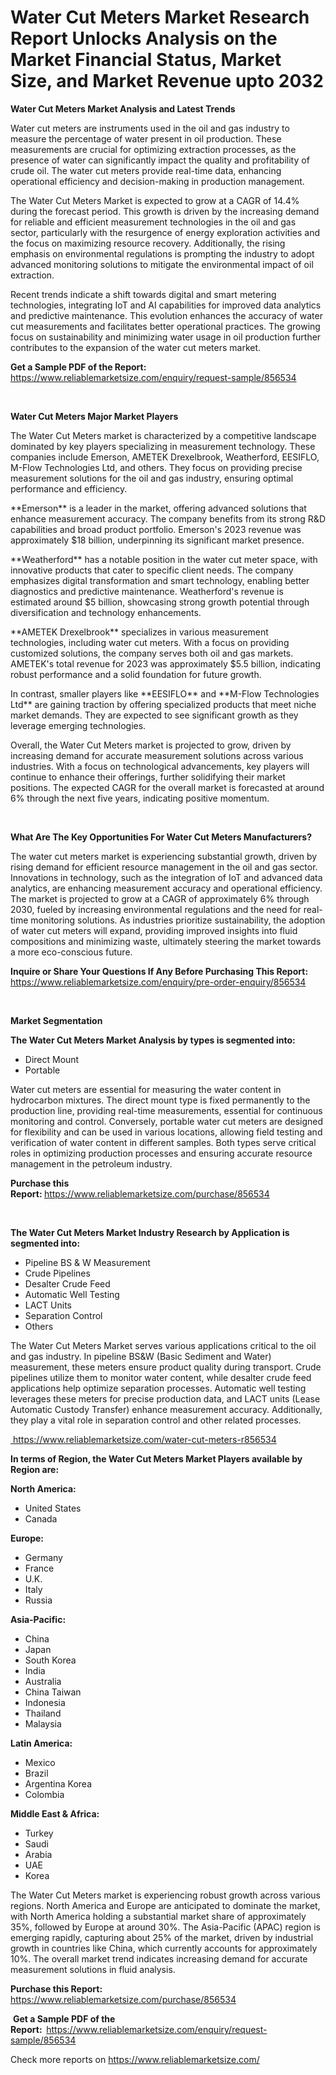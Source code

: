 <p><h1>Water Cut Meters Market Research Report Unlocks Analysis on the Market Financial Status, Market Size, and Market Revenue upto 2032</h1></p><p><strong>Water Cut Meters Market Analysis and Latest Trends</strong></p>
<p><p>Water cut meters are instruments used in the oil and gas industry to measure the percentage of water present in oil production. These measurements are crucial for optimizing extraction processes, as the presence of water can significantly impact the quality and profitability of crude oil. The water cut meters provide real-time data, enhancing operational efficiency and decision-making in production management.</p><p>The Water Cut Meters Market is expected to grow at a CAGR of 14.4% during the forecast period. This growth is driven by the increasing demand for reliable and efficient measurement technologies in the oil and gas sector, particularly with the resurgence of energy exploration activities and the focus on maximizing resource recovery. Additionally, the rising emphasis on environmental regulations is prompting the industry to adopt advanced monitoring solutions to mitigate the environmental impact of oil extraction.</p><p>Recent trends indicate a shift towards digital and smart metering technologies, integrating IoT and AI capabilities for improved data analytics and predictive maintenance. This evolution enhances the accuracy of water cut measurements and facilitates better operational practices. The growing focus on sustainability and minimizing water usage in oil production further contributes to the expansion of the water cut meters market.</p></p>
<p><strong>Get a Sample PDF of the Report:&nbsp;</strong> <a href="https://www.reliablemarketsize.com/enquiry/request-sample/856534?utm_campaign=1898&utm_medium=2&utm_source=Github&utm_content=ia&utm_term=18022025&utm_id=water-cut-meters">https://www.reliablemarketsize.com/enquiry/request-sample/856534</a></p>
<p>&nbsp;</p>
<p><strong>Water Cut Meters Major Market Players</strong></p>
<p><p>The Water Cut Meters market is characterized by a competitive landscape dominated by key players specializing in measurement technology. These companies include Emerson, AMETEK Drexelbrook, Weatherford, EESIFLO, M-Flow Technologies Ltd, and others. They focus on providing precise measurement solutions for the oil and gas industry, ensuring optimal performance and efficiency.</p><p>**Emerson** is a leader in the market, offering advanced solutions that enhance measurement accuracy. The company benefits from its strong R&D capabilities and broad product portfolio. Emerson's 2023 revenue was approximately $18 billion, underpinning its significant market presence.</p><p>**Weatherford** has a notable position in the water cut meter space, with innovative products that cater to specific client needs. The company emphasizes digital transformation and smart technology, enabling better diagnostics and predictive maintenance. Weatherford's revenue is estimated around $5 billion, showcasing strong growth potential through diversification and technology enhancements.</p><p>**AMETEK Drexelbrook** specializes in various measurement technologies, including water cut meters. With a focus on providing customized solutions, the company serves both oil and gas markets. AMETEK's total revenue for 2023 was approximately $5.5 billion, indicating robust performance and a solid foundation for future growth.</p><p>In contrast, smaller players like **EESIFLO** and **M-Flow Technologies Ltd** are gaining traction by offering specialized products that meet niche market demands. They are expected to see significant growth as they leverage emerging technologies.</p><p>Overall, the Water Cut Meters market is projected to grow, driven by increasing demand for accurate measurement solutions across various industries. With a focus on technological advancements, key players will continue to enhance their offerings, further solidifying their market positions. The expected CAGR for the overall market is forecasted at around 6% through the next five years, indicating positive momentum.</p></p>
<p>&nbsp;</p>
<p><strong>What Are The Key Opportunities For Water Cut Meters Manufacturers?</strong></p>
<p><p>The water cut meters market is experiencing substantial growth, driven by rising demand for efficient resource management in the oil and gas sector. Innovations in technology, such as the integration of IoT and advanced data analytics, are enhancing measurement accuracy and operational efficiency. The market is projected to grow at a CAGR of approximately 6% through 2030, fueled by increasing environmental regulations and the need for real-time monitoring solutions. As industries prioritize sustainability, the adoption of water cut meters will expand, providing improved insights into fluid compositions and minimizing waste, ultimately steering the market towards a more eco-conscious future.</p></p>
<p><strong>Inquire or Share Your Questions If Any Before Purchasing This Report:</strong> <a href="https://www.reliablemarketsize.com/enquiry/pre-order-enquiry/856534?utm_campaign=1898&utm_medium=2&utm_source=Github&utm_content=ia&utm_term=18022025&utm_id=water-cut-meters">https://www.reliablemarketsize.com/enquiry/pre-order-enquiry/856534</a></p>
<p>&nbsp;</p>
<p><strong>Market Segmentation</strong></p>
<p><strong>The Water Cut Meters Market Analysis by types is segmented into:</strong></p>
<p><ul><li>Direct Mount</li><li>Portable</li></ul></p>
<p><p>Water cut meters are essential for measuring the water content in hydrocarbon mixtures. The direct mount type is fixed permanently to the production line, providing real-time measurements, essential for continuous monitoring and control. Conversely, portable water cut meters are designed for flexibility and can be used in various locations, allowing field testing and verification of water content in different samples. Both types serve critical roles in optimizing production processes and ensuring accurate resource management in the petroleum industry.</p></p>
<p><strong>Purchase this Report:&nbsp;</strong><a href="https://www.reliablemarketsize.com/purchase/856534?utm_campaign=1898&utm_medium=2&utm_source=Github&utm_content=ia&utm_term=18022025&utm_id=water-cut-meters">https://www.reliablemarketsize.com/purchase/856534</a></p>
<p>&nbsp;</p>
<p><strong>The Water Cut Meters Market Industry Research by Application is segmented into:</strong></p>
<p><ul><li>Pipeline BS & W Measurement</li><li>Crude Pipelines</li><li>Desalter Crude Feed</li><li>Automatic Well Testing</li><li>LACT Units</li><li>Separation Control</li><li>Others</li></ul></p>
<p><p>The Water Cut Meters Market serves various applications critical to the oil and gas industry. In pipeline BS&W (Basic Sediment and Water) measurement, these meters ensure product quality during transport. Crude pipelines utilize them to monitor water content, while desalter crude feed applications help optimize separation processes. Automatic well testing leverages these meters for precise production data, and LACT units (Lease Automatic Custody Transfer) enhance measurement accuracy. Additionally, they play a vital role in separation control and other related processes.</p></p>
<p><a href="https://www.reliablemarketsize.com/water-cut-meters-r856534?utm_campaign=1898&utm_medium=2&utm_source=Github&utm_content=ia&utm_term=18022025&utm_id=water-cut-meters">&nbsp;https://www.reliablemarketsize.com/water-cut-meters-r856534</a></p>
<p><strong>In terms of Region, the Water Cut Meters Market Players available by Region are:</strong></p>
<p>
    <p> <strong> North America: </strong>
        <ul>
            <li>United States</li>
            <li>Canada</li>
        </ul>
        </p> 
    <p> <strong> Europe: </strong>
        <ul>
            <li>Germany</li>
            <li>France</li>
            <li>U.K.</li>
            <li>Italy</li>
            <li>Russia</li>
        </ul>
        </p> 
    <p> <strong> Asia-Pacific: </strong>
        <ul>
            <li>China</li>
            <li>Japan</li>
            <li>South Korea</li>
            <li>India</li>
            <li>Australia</li>
            <li>China Taiwan</li>
            <li>Indonesia</li>
            <li>Thailand</li>
            <li>Malaysia</li>
        </ul>
        </p> 
    <p> <strong> Latin America: </strong>
        <ul>
            <li>Mexico</li>
            <li>Brazil</li>
            <li>Argentina Korea</li>
            <li>Colombia</li>
        </ul>
        </p> 
    <p> <strong> Middle East & Africa: </strong>
        <ul>
            <li>Turkey</li>
            <li>Saudi</li>
            <li>Arabia</li>
            <li>UAE</li>
            <li>Korea</li>
        </ul>
    </p>
    </p>
<p><p>The Water Cut Meters market is experiencing robust growth across various regions. North America and Europe are anticipated to dominate the market, with North America holding a substantial market share of approximately 35%, followed by Europe at around 30%. The Asia-Pacific (APAC) region is emerging rapidly, capturing about 25% of the market, driven by industrial growth in countries like China, which currently accounts for approximately 10%. The overall market trend indicates increasing demand for accurate measurement solutions in fluid analysis.</p></p>
<p><strong>Purchase this Report: </strong><a href="https://www.reliablemarketsize.com/purchase/856534?utm_campaign=1898&utm_medium=2&utm_source=Github&utm_content=ia&utm_term=18022025&utm_id=water-cut-meters">https://www.reliablemarketsize.com/purchase/856534</a></p>
<p>&nbsp;<strong>Get a Sample PDF of the Report:&nbsp;&nbsp;</strong><a href="https://www.reliablemarketsize.com/enquiry/request-sample/856534?utm_campaign=1898&utm_medium=2&utm_source=Github&utm_content=ia&utm_term=18022025&utm_id=water-cut-meters">https://www.reliablemarketsize.com/enquiry/request-sample/856534</a></p>
<p><strong></strong></p>
<p>Check more reports on <a href="https://www.reliablemarketsize.com/?utm_campaign=1898&utm_medium=2&utm_source=Github&utm_content=ia&utm_term=18022025&utm_id=water-cut-meters">https://www.reliablemarketsize.com/</a></p>